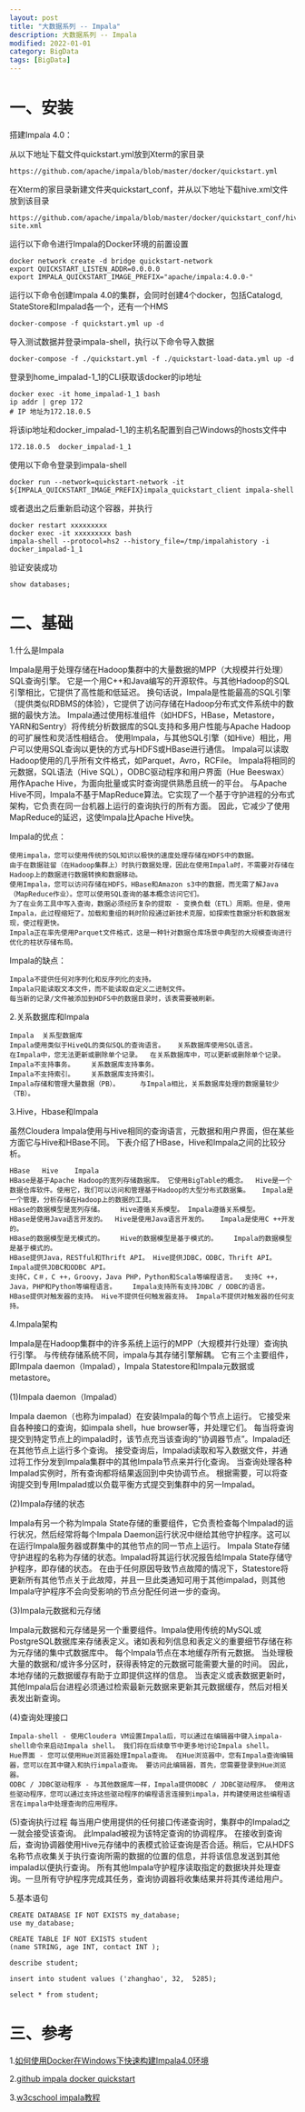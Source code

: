 ```yaml
---
layout: post
title: "大数据系列 -- Impala"
description: 大数据系列 -- Impala
modified: 2022-01-01
category: BigData
tags: [BigData]
---
```


# 一、安装

搭建Impala 4.0：

从以下地址下载文件quickstart.yml放到Xterm的家目录

    https://github.com/apache/impala/blob/master/docker/quickstart.yml

在Xterm的家目录新建文件夹quickstart_conf，并从以下地址下载hive.xml文件放到该目录

    https://github.com/apache/impala/blob/master/docker/quickstart_conf/hive-site.xml

运行以下命令进行Impala的Docker环境的前置设置

    docker network create -d bridge quickstart-network
    export QUICKSTART_LISTEN_ADDR=0.0.0.0
    export IMPALA_QUICKSTART_IMAGE_PREFIX="apache/impala:4.0.0-"

运行以下命令创建Impala 4.0的集群，会同时创建4个docker，包括Catalogd, StateStore和Impalad各一个，还有一个HMS

    docker-compose -f quickstart.yml up -d

导入测试数据并登录impala-shell，执行以下命令导入数据

    docker-compose -f ./quickstart.yml -f ./quickstart-load-data.yml up -d

登录到home_impalad-1_1的CLI获取该docker的ip地址

    docker exec -it home_impalad-1_1 bash
    ip addr | grep 172
    # IP 地址为172.18.0.5

将该ip地址和docker_impalad-1_1的主机名配置到自己Windows的hosts文件中

    172.18.0.5  docker_impalad-1_1

使用以下命令登录到impala-shell

    docker run --network=quickstart-network -it ${IMPALA_QUICKSTART_IMAGE_PREFIX}impala_quickstart_client impala-shell

或者退出之后重新启动这个容器，并执行

    docker restart xxxxxxxxx
    docker exec -it xxxxxxxxx bash
    impala-shell --protocol=hs2 --history_file=/tmp/impalahistory -i docker_impalad-1_1

验证安装成功

    show databases;

# 二、基础

1.什么是Impala

Impala是用于处理存储在Hadoop集群中的大量数据的MPP（大规模并行处理）SQL查询引擎。 它是一个用C++和Java编写的开源软件。与其他Hadoop的SQL引擎相比，它提供了高性能和低延迟。
换句话说，Impala是性能最高的SQL引擎（提供类似RDBMS的体验），它提供了访问存储在Hadoop分布式文件系统中的数据的最快方法。
Impala通过使用标准组件（如HDFS，HBase，Metastore，YARN和Sentry）将传统分析数据库的SQL支持和多用户性能与Apache Hadoop的可扩展性和灵活性相结合。
使用Impala，与其他SQL引擎（如Hive）相比，用户可以使用SQL查询以更快的方式与HDFS或HBase进行通信。
Impala可以读取Hadoop使用的几乎所有文件格式，如Parquet，Avro，RCFile。
Impala将相同的元数据，SQL语法（Hive SQL），ODBC驱动程序和用户界面（Hue Beeswax）用作Apache Hive，为面向批量或实时查询提供熟悉且统一的平台。
与Apache Hive不同，Impala不基于MapReduce算法。它实现了一个基于守护进程的分布式架构，它负责在同一台机器上运行的查询执行的所有方面。
因此，它减少了使用MapReduce的延迟，这使Impala比Apache Hive快。

Impala的优点：

    使用impala，您可以使用传统的SQL知识以极快的速度处理存储在HDFS中的数据。
    由于在数据驻留（在Hadoop集群上）时执行数据处理，因此在使用Impala时，不需要对存储在Hadoop上的数据进行数据转换和数据移动。
    使用Impala，您可以访问存储在HDFS，HBase和Amazon s3中的数据，而无需了解Java（MapReduce作业）。您可以使用SQL查询的基本概念访问它们。
    为了在业务工具中写入查询，数据必须经历复杂的提取 - 变换负载（ETL）周期。但是，使用Impala，此过程缩短了。加载和重组的耗时阶段通过新技术克服，如探索性数据分析和数据发现，使过程更快。
    Impala正在率先使用Parquet文件格式，这是一种针对数据仓库场景中典型的大规模查询进行优化的柱状存储布局。

Impala的缺点：

    Impala不提供任何对序列化和反序列化的支持。
    Impala只能读取文本文件，而不能读取自定义二进制文件。
    每当新的记录/文件被添加到HDFS中的数据目录时，该表需要被刷新。

2.关系数据库和Impala

    Impala	关系型数据库
    Impala使用类似于HiveQL的类似SQL的查询语言。	关系数据库使用SQL语言。
    在Impala中，您无法更新或删除单个记录。	在关系数据库中，可以更新或删除单个记录。
    Impala不支持事务。	关系数据库支持事务。
    Impala不支持索引。	关系数据库支持索引。
    Impala存储和管理大量数据（PB）。	 与Impala相比，关系数据库处理的数据量较少（TB）。

3.Hive，Hbase和Impala

虽然Cloudera Impala使用与Hive相同的查询语言，元数据和用户界面，但在某些方面它与Hive和HBase不同。 下表介绍了HBase，Hive和Impala之间的比较分析。

    HBase	Hive	Impala
    HBase是基于Apache Hadoop的宽列存储数据库。 它使用BigTable的概念。	Hive是一个数据仓库软件。使用它，我们可以访问和管理基于Hadoop的大型分布式数据集。	Impala是一个管理，分析存储在Hadoop上的数据的工具。
    HBase的数据模型是宽列存储。	Hive遵循关系模型。	Impala遵循关系模型。
    HBase是使用Java语言开发的。	Hive是使用Java语言开发的。	Impala是使用C ++开发的。
    HBase的数据模型是无模式的。	Hive的数据模型是基于模式的。	Impala的数据模型是基于模式的。
    HBase提供Java，RESTful和Thrift API。	Hive提供JDBC，ODBC，Thrift API。	Impala提供JDBC和ODBC API。
    支持C，C＃，C ++，Groovy，Java PHP，Python和Scala等编程语言。	支持C ++，Java，PHP和Python等编程语言。	Impala支持所有支持JDBC / ODBC的语言。
    HBase提供对触发器的支持。	Hive不提供任何触发器支持。	Impala不提供对触发器的任何支持。

4.Impala架构

Impala是在Hadoop集群中的许多系统上运行的MPP（大规模并行处理）查询执行引擎。
与传统存储系统不同，impala与其存储引擎解耦。 它有三个主要组件，即Impala daemon（Impalad），Impala Statestore和Impala元数据或metastore。

(1)Impala daemon（Impalad）

Impala daemon（也称为impalad）在安装Impala的每个节点上运行。 它接受来自各种接口的查询，如impala shell，hue browser等，并处理它们。
每当将查询提交到特定节点上的impalad时，该节点充当该查询的“协调器节点”。Impalad还在其他节点上运行多个查询。
接受查询后，Impalad读取和写入数据文件，并通过将工作分发到Impala集群中的其他Impala节点来并行化查询。
当查询处理各种Impalad实例时，所有查询都将结果返回到中央协调节点。
根据需要，可以将查询提交到专用Impalad或以负载平衡方式提交到集群中的另一Impalad。

(2)Impala存储的状态

Impala有另一个称为Impala State存储的重要组件，它负责检查每个Impalad的运行状况，然后经常将每个Impala Daemon运行状况中继给其他守护程序。这可以在运行Impala服务器或群集中的其他节点的同一节点上运行。
Impala State存储守护进程的名称为存储的状态。Impalad将其运行状况报告给Impala State存储守护程序，即存储的状态。
在由于任何原因导致节点故障的情况下，Statestore将更新所有其他节点关于此故障，并且一旦此类通知可用于其他impalad，则其他Impala守护程序不会向受影响的节点分配任何进一步的查询。

(3)Impala元数据和元存储

Impala元数据和元存储是另一个重要组件。Impala使用传统的MySQL或PostgreSQL数据库来存储表定义。诸如表和列信息和表定义的重要细节存储在称为元存储的集中式数据库中。
每个Impala节点在本地缓存所有元数据。 当处理极大量的数据和/或许多分区时，获得表特定的元数据可能需要大量的时间。 因此，本地存储的元数据缓存有助于立即提供这样的信息。
当表定义或表数据更新时，其他Impala后台进程必须通过检索最新元数据来更新其元数据缓存，然后对相关表发出新查询。

(4)查询处理接口

    Impala-shell - 使用Cloudera VM设置Impala后，可以通过在编辑器中键入impala-shell命令来启动Impala shell。 我们将在后续章节中更多地讨论Impala shell。
    Hue界面 - 您可以使用Hue浏览器处理Impala查询。 在Hue浏览器中，您有Impala查询编辑器，您可以在其中键入和执行impala查询。 要访问此编辑器，首先，您需要登录到Hue浏览器。
    ODBC / JDBC驱动程序 - 与其他数据库一样，Impala提供ODBC / JDBC驱动程序。 使用这些驱动程序，您可以通过支持这些驱动程序的编程语言连接到impala，并构建使用这些编程语言在impala中处理查询的应用程序。

(5)查询执行过程
每当用户使用提供的任何接口传递查询时，集群中的Impalad之一就会接受该查询。 此Impalad被视为该特定查询的协调程序。
在接收到查询后，查询协调器使用Hive元存储中的表模式验证查询是否合适。稍后，它从HDFS名称节点收集关于执行查询所需的数据的位置的信息，并将该信息发送到其他impalad以便执行查询。
所有其他Impala守护程序读取指定的数据块并处理查询。一旦所有守护程序完成其任务，查询协调器将收集结果并将其传递给用户。

5.基本语句

    CREATE DATABASE IF NOT EXISTS my_database;
    use my_database;

    CREATE TABLE IF NOT EXISTS student
    (name STRING, age INT, contact INT );

    describe student;

    insert into student values ('zhanghao', 32,  5285);

    select * from student;

# 三、参考

1.[如何使用Docker在Windows下快速构建Impala4.0环境](https://www.modb.pro/db/108902)

2.[github impala docker quickstart](https://github.com/apache/impala/tree/master/docker)

3.[w3cschool impala教程](https://www.w3cschool.cn/impala/impala_overview.html)


